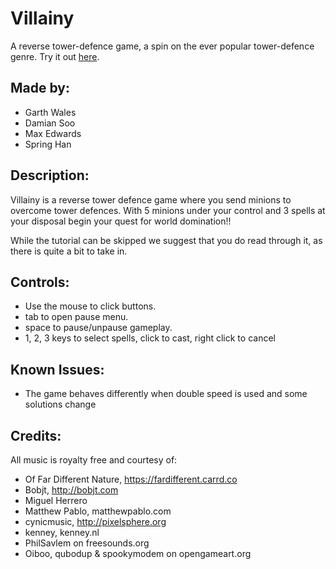 # Villainy
A reverse tower-defence game, a spin on the ever popular tower-defence genre.
Try it out [here](https://zyviax.github.io/villainy/FinalBuild/index.html).

## Made by:

- Garth Wales
- Damian Soo
- Max Edwards
- Spring Han

## Description:

Villainy is a reverse tower defence game where you send minions to overcome tower defences. With 5 minions under your control and 3 spells at your disposal begin your quest for world domination!!

While the tutorial can be skipped we suggest that you do read through it, as there is quite a bit to take in.

## Controls:

- Use the mouse to click buttons.
- tab to open pause menu.
- space to pause/unpause gameplay.
- 1, 2, 3 keys to select spells, click to cast, right click to cancel

## Known Issues:

- The game behaves differently when double speed is used and some solutions change

## Credits:

All music is royalty free and courtesy of:
- Of Far Different Nature, https://fardifferent.carrd.co
- Bobjt, http://bobjt.com
- Miguel Herrero
- Matthew Pablo, matthewpablo.com
- cynicmusic, http://pixelsphere.org
- kenney, kenney.nl
- PhilSavlem on freesounds.org
- Oiboo, qubodup & spookymodem on opengameart.org

